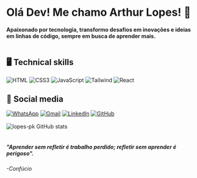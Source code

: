 # Olá Dev! Me chamo Arthur Lopes! 👋<br>

#### Apaixonado por tecnologia, transformo desafios em inovações e ideias<br> em linhas de código, sempre em busca de aprender mais.<br><br>

## 🖥️ Technical skills<br> 

![HTML](https://img.shields.io/badge/HTML5-E34F26?style=for-the-badge&logo=html5&logoColor=white)
![CSS3](https://img.shields.io/badge/css3-%231572B6.svg?style=for-the-badge&logo=css3&logoColor=white)
![JavaScript](https://img.shields.io/badge/JavaScript-F7DF1E?style=for-the-badge&logo=javascript&logoColor=black)
![Tailwind](https://img.shields.io/badge/Tailwind_CSS-38B2AC?style=for-the-badge&logo=tailwind-css&logoColor=white)
![React](https://img.shields.io/badge/React-20232A?style=for-the-badge&logo=react&logoColor=61DAFB)


## 📱 Social media<br>

[![WhatsApp](https://img.shields.io/badge/WhatsApp-25D366?style=for-the-badge&logo=whatsapp&logoColor=white)](https://wa.me/5531989569699?text=)
[![Gmail](https://img.shields.io/badge/Gmail-D14836?style=for-the-badge&logo=gmail&logoColor=white)](mailto:arthurlopes588@gmail.com)
[![LinkedIn](https://img.shields.io/badge/linkedin-%230077B5.svg?style=for-the-badge&logo=linkedin&logoColor=white)](https://www.linkedin.com/in/arthur-lopes-pk/)
[![GitHub](https://img.shields.io/badge/GitHub-100000?style=for-the-badge&logo=github&logoColor=white)](https://github.com/lopes-pk)
<br><br>
![lopes-pk GitHub stats](https://github-readme-stats.vercel.app/api?username=lopes-pk&show_icons=true&theme=tokyonight)<br><br>

##### "Aprender sem refletir é trabalho perdido; refletir sem aprender é perigoso".
###### -Confúcio
